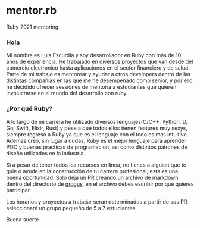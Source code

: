 # mentor.rb
Ruby 2021 mentoring 

### Hola

Mi nombre es Luis Ezcurdia y soy desarrollador en Ruby con más de 10 años de experiencia. He trabajado en diversos proyectos que van desde del comercio electronico hasta aplicaciones en el sector financiero y de salud. Parte de mi trabajo es mentorear y ayudar a otros developers dentro de las distintas compañias en las que me he desempeñado como senior, y por ello he decidido ofrecer sessiones de mentoria a estudiantes que quieren involucrarse en el mundo del desarrollo con ruby.

### ¿Por qué Ruby?

A lo largo de mi carrera he utilizado diversos lenguajes(C/C++, Python, D, Go, Swift, Elixir, Rust) y pese a que todos ellos tienen features muy sexys, siempre regreso a Ruby ya que es el lenguaje con el todo es mas intuitivo. Ademas creo, sin lugar a dudas, Ruby es el mejor lenguaje para aprender POO y buenas practicas de programacion, asi como distintos patrones de diseño utilizados en la industria.

Si a pesar de tener todos los recursos en línea, no tienes a alguien que te guíe o ayude en la construcción de tu carrera profesional, esta es una buena oportunidad. Solo deja un PR creando un archivo de markdown dentro del directorio de [grogus](https://github.com/3zcurdia/mentor.rb/tree/main/grogus), en el archivo debes escribir por qué quieres participar.

Los horarios y proyectos a trabajar seran determinados a partir de sus PR, seleccionaré un grupo pequeño de 5 a 7 estudiantes. 

Buena suerte
